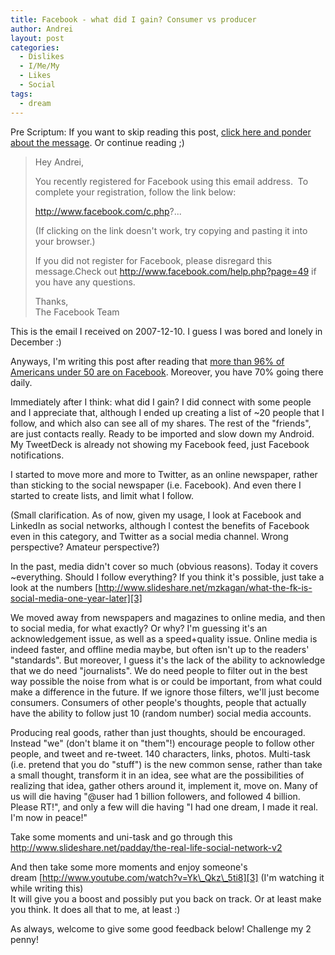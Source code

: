 ```yaml
---
title: Facebook - what did I gain? Consumer vs producer
author: Andrei
layout: post
categories:
  - Dislikes
  - I/Me/My
  - Likes
  - Social
tags:
  - dream
---
```

Pre Scriptum: If you want to skip reading this post, [click here and ponder about the message][1]. Or continue reading ;)

> Hey Andrei,
> 
> You recently registered for Facebook using this email address.  To complete your registration, follow the link below:
> 
> http://www.facebook.com/c.php?...
> 
> (If clicking on the link doesn't work, try copying and pasting it into your browser.)
> 
> If you did not register for Facebook, please disregard this message.Check out http://www.facebook.com/help.php?page=49 if you have any questions.
> 
> Thanks,  
> The Facebook Team

This is the email I received on 2007-12-10. I guess I was bored and lonely in December :)

Anyways, I'm writing this post after reading that [more than 96% of Americans under 50 are on Facebook][2]. Moreover, you have 70% going there daily.

Immediately after I think: what did I gain? I did connect with some people and I appreciate that, although I ended up creating a list of ~20 people that I follow, and which also can see all of my shares. The rest of the "friends", are just contacts really. Ready to be imported and slow down my Android. My TweetDeck is already not showing my Facebook feed, just Facebook notifications.

I started to move more and more to Twitter, as an online newspaper, rather than sticking to the social newspaper (i.e. Facebook). And even there I started to create lists, and limit what I follow.

(Small clarification. As of now, given my usage, I look at Facebook and LinkedIn as social networks, although I contest the benefits of Facebook even in this category, and Twitter as a social media channel. Wrong perspective? Amateur perspective?)

In the past, media didn't cover so much (obvious reasons). Today it covers ~everything. Should I follow everything? If you think it's possible, just take a look at the numbers [http://www.slideshare.net/mzkagan/what-the-fk-is-social-media-one-year-later][3]

We moved away from newspapers and magazines to online media, and then to social media, for what exactly? Or why? I'm guessing it's an acknowledgement issue, as well as a speed+quality issue. Online media is indeed faster, and offline media maybe, but often isn't up to the readers' "standards". But moreover, I guess it's the lack of the ability to acknowledge that we do need "journalists". We do need people to filter out in the best way possible the noise from what is or could be important, from what could make a difference in the future. If we ignore those filters, we'll just become consumers. Consumers of other people's thoughts, people that actually have the ability to follow just 10 (random number) social media accounts.

Producing real goods, rather than just thoughts, should be encouraged. Instead "we" (don't blame it on "them"!) encourage people to follow other people, and tweet and re-tweet. 140 characters, links, photos. Multi-task (i.e. pretend that you do "stuff") is the new common sense, rather than take a small thought, transform it in an idea, see what are the possibilities of realizing that idea, gather others around it, implement it, move on. Many of us will die having "@user had 1 billion followers, and followed 4 billion. Please RT!", and only a few will die having "I had one dream, I made it real. I'm now in peace!"

Take some moments and uni-task and go through this <http://www.slideshare.net/padday/the-real-life-social-network-v2>

And then take some more moments and enjoy someone's dream [http://www.youtube.com/watch?v=Yk\_Qkz\_5ti8][3] (I'm watching it while writing this)  
It will give you a boost and possibly put you back on track. Or at least make you think. It does all that to me, at least :)

As always, welcome to give some good feedback below! Challenge my 2 penny!

 [1]: http://www.geeksaresexy.net/wp-content/uploads/2011/03/socialmedia.jpg
 [2]: http://thenextweb.com/facebook/2011/05/31/report-96-of-americans-under-50-are-on-facebook/
 [3]: http://www.youtube.com/watch?v=Yk_Qkz_5ti8